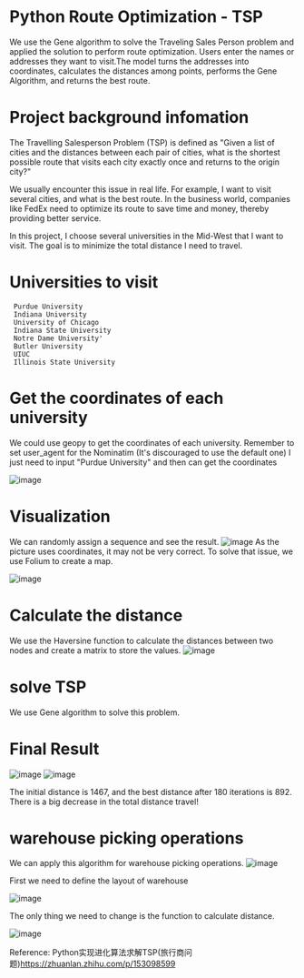 # Python Route Optimization - TSP
We use the Gene algorithm to solve the Traveling Sales Person problem and applied the solution to perform route optimization. Users enter the names or addresses they want to visit.The model turns the addresses into coordinates, calculates the distances among points, performs the Gene Algorithm, and returns the best route.

# Project background infomation
The Travelling Salesperson Problem (TSP) is defined as "Given a list of cities and the distances between each pair of cities, what is the shortest possible route that visits each city exactly once and returns to the origin city?"

We usually encounter this issue in real life. For example, I want to visit several cities, and what is the best route. In the business world, companies like FedEx need to optimize its route to save time and money, thereby providing better service.

In this project, I choose several universities in the Mid-West that I want to visit. The goal is to minimize the total distance I need to travel.

# Universities to visit
     Purdue University
     Indiana University
     University of Chicago
     Indiana State University
     Notre Dame University'
     Butler University
     UIUC
     Illinois State University

# Get the coordinates of each university
We could use geopy to get the coordinates of each university. Remember to set user_agent for the Nominatim (It's discouraged to use the default one)
I just need to input "Purdue University" and then can get the coordinates

![image](https://user-images.githubusercontent.com/58899897/194602340-cc77479b-f9d1-44ae-8543-3df01dc888e6.png)

# Visualization
We can randomly assign a sequence and see the result. 
![image](https://user-images.githubusercontent.com/58899897/194605753-76f918d9-c6a6-4092-878c-ad67db609070.png)
As the picture uses coordinates, it may not be very correct. To solve that issue, we use Folium to create a map.

![image](https://user-images.githubusercontent.com/58899897/194609537-082241d9-8e30-4c53-9803-ef5a9e1a59e3.png)

# Calculate the distance
We use the Haversine function to calculate the distances between two nodes and create a matrix to store the values.
![image](https://user-images.githubusercontent.com/58899897/194611763-e34645db-ea72-41a2-9e75-8add2416e279.png)


# solve TSP 
We use Gene algorithm to solve this problem.

# Final Result
![image](https://user-images.githubusercontent.com/58899897/194611038-406f7274-f2cc-4a7f-beca-9cf357c5587c.png)
![image](https://user-images.githubusercontent.com/58899897/194610914-47f499d9-a7e1-4b71-81c3-2546974420c3.png)

The initial distance is 1467, and the best distance after 180 iterations is 892. There is a big decrease in the total distance travel!

# warehouse picking operations
We can apply this algorithm for warehouse picking operations. 
![image](https://user-images.githubusercontent.com/58899897/198854345-37982041-5955-4084-93cb-92cee62bc4ca.png)

First we need to define the layout of warehouse

![image](https://user-images.githubusercontent.com/58899897/198861053-b93a60e8-63de-4853-8c49-6cf510f204e0.png)

The only thing we need to change is the function to calculate distance.

![image](https://user-images.githubusercontent.com/58899897/198854398-a91c8543-c8de-4df2-bca9-ad0cffc15eff.png)


Reference:
Python实现进化算法求解TSP(旅行商问题)https://zhuanlan.zhihu.com/p/153098599
